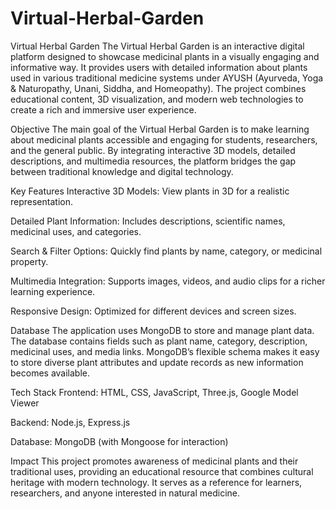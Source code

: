 # Virtual-Herbal-Garden

 Virtual Herbal Garden
The Virtual Herbal Garden is an interactive digital platform designed to showcase medicinal plants in a visually engaging and informative way. It provides users with detailed information about plants used in various traditional medicine systems under AYUSH (Ayurveda, Yoga & Naturopathy, Unani, Siddha, and Homeopathy). The project combines educational content, 3D visualization, and modern web technologies to create a rich and immersive user experience.

 Objective
The main goal of the Virtual Herbal Garden is to make learning about medicinal plants accessible and engaging for students, researchers, and the general public. By integrating interactive 3D models, detailed descriptions, and multimedia resources, the platform bridges the gap between traditional knowledge and digital technology.

 Key Features
Interactive 3D Models: View plants in 3D for a realistic representation.

Detailed Plant Information: Includes descriptions, scientific names, medicinal uses, and categories.

Search & Filter Options: Quickly find plants by name, category, or medicinal property.

Multimedia Integration: Supports images, videos, and audio clips for a richer learning experience.

Responsive Design: Optimized for different devices and screen sizes.

 Database
The application uses MongoDB to store and manage plant data. The database contains fields such as plant name, category, description, medicinal uses, and media links. MongoDB’s flexible schema makes it easy to store diverse plant attributes and update records as new information becomes available.

 Tech Stack
Frontend: HTML, CSS, JavaScript, Three.js, Google Model Viewer

Backend: Node.js, Express.js

Database: MongoDB (with Mongoose for interaction)

 Impact
This project promotes awareness of medicinal plants and their traditional uses, providing an educational resource that combines cultural heritage with modern technology. It serves as a reference for learners, researchers, and anyone interested in natural medicine.
